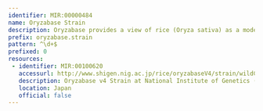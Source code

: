 ```yaml
---
identifier: MIR:00000484
name: Oryzabase Strain
description: Oryzabase provides a view of rice (Oryza sativa) as a model monocot plant by integrating biological data with molecular genomic information. It contains information about rice development and anatomy, rice mutants, and genetic resources, especially for wild varieties of rice. Developmental and anatomical descriptions include in situ gene expression data serving as stage and tissue markers. This collection references wild strain information.
prefix: oryzabase.strain
pattern: ^\d+$
prefixed: 0
resources:
 - identifier: MIR:00100620
   accessurl: http://www.shigen.nig.ac.jp/rice/oryzabaseV4/strain/wildCore/detail/
   description: Oryzabase v4 Strain at National Institute of Genetics (Japan)
   location: Japan
   official: false
---
```

